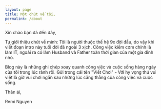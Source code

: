 ```yaml
---
layout: page
title: Một chút về tôi,
permalink: /about
---
```


Xin chào bạn đã đến đây,

Tự giới thiệu chút về mình: Tôi là người thuộc thế hệ 9x đời đầu, do vậy khi viết đoạn intro này tuổi đời đã ngoài 3 xịch. Công việc kiếm cơm chính là làm IT, ngoài ra có làm Husband và Father toàn thời gian của một gia đình nhỏ.

Blog này là những ghi chép xoay quanh công việc và cuộc sống hàng ngày của tôi trong lúc rảnh rỗi. Gửi trong cái tên "Viết Chơi" - Với hy vọng thú vui viết là giờ vui chơi ngắn sau những lúc căng thằng của công việc và cuộc sống.


Thân ái, 

Remi Nguyen